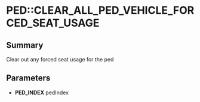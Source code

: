 # PED::CLEAR_ALL_PED_VEHICLE_FORCED_SEAT_USAGE

## Summary
Clear out any forced seat usage for the ped

## Parameters
* **PED_INDEX** pedIndex